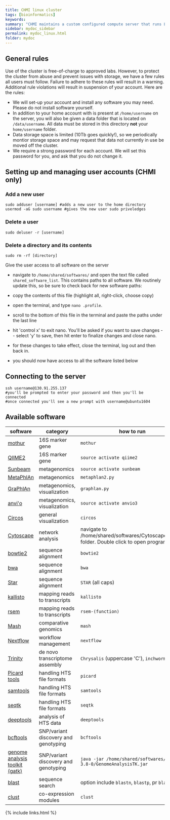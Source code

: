 ```yaml
---
title: CHMI linux cluster
tags: [bioinformatics]
keywords:
summary: "CHMI maintains a custom configured compute server that runs Linux Ubuntu 16.04 LTS.  This machine has two 6-core Intel Xeon E5-2643v4 CPUs (12 cores total), 512 Gb of RAM and 10Tb of RAID1 storage.  If you are a PennVet lab and wish to use this machine, please contact Dan Beiting (beiting@upenn.edu) for more information."
sidebar: mydoc_sidebar
permalink: mydoc_linux.html
folder: mydoc
---
```


## General rules
Use of the cluster is free-of-charge to approved labs.  However, to protect the cluster from abuse and prevent issues with storage, we have a few rules all users must follow.  Failure to adhere to these rules will result in a warning. Additional rule violations will result in suspension of your account.  Here are the rules:

* We will set-up your account and install any software you may need.  Please do not install software yourself.
* In addition to your home account with is present at ```/home/username``` on the server, you will also be given a data folder that is located on ```/data/username```.  All data must be stored in this directory **not** your ```home/username``` folder.
* Data storage space is limited (10Tb goes quickly!), so we periodically montior storage space and may request that data not currently in use be moved off the cluster.
* We require a strong password for each account.  We will set this password for you, and ask that you do not change it.

## Setting up and managing user accounts (CHMI only)

### Add a new user
```
sudo adduser [username] #adds a new user to the home directory
usermod -aG sudo username #gives the new user sudo priveledges
```
### Delete a user
```
sudo deluser -r [username]
```

### Delete a directory and its contents
```
sudo rm -rf [directory]
```

Give the user access to all software on the server
* navigate to ```/home/shared/softwares/``` and open the text file called ```shared_software_list```.  This contains paths to all software.  We routinely update this, so be sure to check back for new software paths:

* copy the contents of this file (highlight all, right-click, choose copy)
* open the terminal, and type ```nano .profile```.
* scroll to the bottom of this file in the terminal and paste the paths under the last line
* hit 'control x' to exit nano.  You'll be asked if you want to save changes -- select 'y' to save, then hit enter to finalize changes and close nano.
* for these changes to take effect, close the terminal, log out and then back in.  
* you should now have access to all the software listed below



## Connecting to the server

```
ssh username@130.91.255.137
#you'll be prompted to enter your password and then you'll be connected
#once connected you'll see a new prompt with username@ubuntu1604
```


## Available software

| software                                                                    | category                             | how to run                                                                                |
|-----------------------------------------------------------------------------|--------------------------------------|-------------------------------------------------------------------------------------------|
| [mothur](https://www.mothur.org/)                                           | 16S marker gene                      | ```mothur```                                                                              |
| [QIIME2](https://qiime2.org/)                                               | 16S marker gene                      | ```source activate qiime2```                         |
| [Sunbeam](https://github.com/eclarke/sunbeam/blob/master/Readme.md)         | metagenomics                         | ```source activate sunbeam```                                                             |
| [MetaPhlAn](https://bitbucket.org/biobakery/metaphlan2)                     | metagenomics                         | ```metaphlan2.py```                                                                       |
| [GraPhlAn](https://bitbucket.org/nsegata/graphlan/wiki/Home)                | metagenomics, visualization          | ```graphlan.py```                                                                         |
| [anvi'o](https://github.com/merenlab/anvio)                                 | metagenomics, visualization          | ```source activate anvio3```                                 |
| [Circos](http://circos.ca/)                                                 | general visualization                | ```circos```                                                                              |
| [Cytoscape](http://www.cytoscape.org/)                                      | network analysis                     | navigate to /home/shared/softwares/Cytoscape_v3.5.1 folder.  Double click to open program |
| [bowtie2](http://bowtie-bio.sourceforge.net/bowtie2/index.shtml)            | sequence alignment                   | ```bowtie2```                                                                             |
| [bwa](http://bio-bwa.sourceforge.net/)                                      | sequence alignment                   | ```bwa```                                                                                 |
| [Star](https://github.com/alexdobin/STAR)                                   | sequence alignment                   | ```STAR``` (all caps)                                                                     |
| [kallisto](https://pachterlab.github.io/kallisto/)                          | mapping reads to transcripts         | ```kallisto```                                                                            |
| [rsem](https://github.com/deweylab/RSEM)                                    | mapping reads to transcripts         | ```rsem-(function)```                                                                     |
| [Mash](http://mash.readthedocs.io/en/latest/)                               | comparative genomics                 | ```mash```                                                                                |
| [Nextflow](https://www.nextflow.io)                                         | workflow management                  | ```nextflow```                                                                            |
| [Trinity](https://github.com/trinityrnaseq/trinityrnaseq/wiki)              | de novo transcriptome assembly       | ```Chrysalis``` (uppercase 'C'), ```inchworm```                                           |
| [Picard tools](http://broadinstitute.github.io/picard/)                     | handling HTS file formats            | ```picard```                                                                              |
| [samtools](http://samtools.sourceforge.net/)                                | handling HTS file formats            | ```samtools```                                                                            |
| [seqtk](https://github.com/lh3/seqtk)                                       | handling HTS file formats            | ```seqtk```                                                                               |
| [deeptools](https://deeptools.readthedocs.io/en/latest/)                    | analysis of HTS data                 | ```deeptools```                                                                           |
| [bcftools](https://samtools.github.io/bcftools/bcftools.html)               | SNP/variant discovery and genotyping | ```bcftools```                                                                            |
| [genome analysis toolkit (gatk)](https://software.broadinstitute.org/gatk/) | SNP/variant discovery and genotyping | ```java -jar /home/shared/softwares/gatk-3.8-0/GenomeAnalysisTK.jar```                    |
| [blast](https://blast.ncbi.nlm.nih.gov/Blast.cgi)                           | sequence search                      | option include ```blastn```, ```blastp```, pr ```blastx```                                |
| [clust](https://github.com/BaselAbujamous/clust)                            | co-expression modules                | ```clust```                                                                               |
{% include links.html %}


